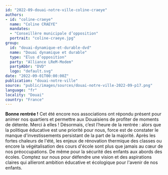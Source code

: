 ```yaml
---
id: "2022-09-douai-notre-ville-coline-craeye"
authors:
- id: "coline-craeye"
  name: "Coline CRAEYE"
  mandates: 
  - "Conseillère municipale d’opposition"
  portrait: "coline-craeye.jpg"
group:
  id: "douai-dynamique-et-durable-dvd"
  name: "Douai dynamique et durable"
  type: "Élus d’opposition"
  party: "Alliance LReM-Modem"
  partyAbbr: "DVD"
  logo: "default.svg"
date: "2022-09-01T00:00:00Z"
publication: "douai-notre-ville"
source: "public/images/sources/douai-notre-ville-2022-09-p17.png"
language: "fr"
locality: "Douai"
country: "France"
---
```


**Bonne rentrée !**
Cet été encore nos associations ont répondu présent pour animer nos quartiers et permettre aux Douaisiens de profiter de moments de détente. Merci à elles ! Désormais, c’est l’heure de la rentrée : alors que la politique éducative est une priorité pour nous, force est de constater le manque d'investissements persistant de la part de la majorité. Après les fortes chaleurs de l'été, les enjeux de rénovation thermique des classes ou encore la végétalisation des cours d'école sont plus que jamais au cœur de nos préoccupations. De même pour la sécurité des enfants aux abords des écoles. Comptez sur nous pour défendre une vision et des aspirations claires qui allieront ambition éducative et écologique pour l'avenir de nos enfants.
